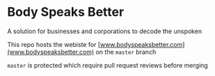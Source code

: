 # Body Speaks Better

A solution for businesses and corporations to decode the unspoken

This repo hosts the webiste for [www.bodyspeaksbetter.com](www.bodyspeaksbetter.com) on the `master` branch

`master` is protected which require pull request reviews before merging
